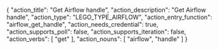 {
"action_title": "Get Airflow handle",
"action_description": "Get Airflow handle",
"action_type": "LEGO_TYPE_AIRFLOW",
"action_entry_function": "airflow_get_handle",
"action_needs_credential": true,
"action_supports_poll": false,
"action_supports_iteration": false,
"action_verbs": [
"get"
],
"action_nouns": [
"airflow",
"handle"
]
}
